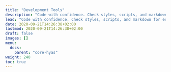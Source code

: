 ```yaml
---
title: "Development Tools"
description: "Code with confidence. Check styles, scripts, and markdown for errors and fix automatically or manually."
lead: "Code with confidence. Check styles, scripts, and markdown for errors and fix automatically or manually."
date: 2020-09-21T14:26:38+02:00
lastmod: 2020-09-21T14:26:38+02:00
draft: false
images: []
menu: 
  docs:
    parent: "core-hyas"
weight: 240
toc: true
---
```


